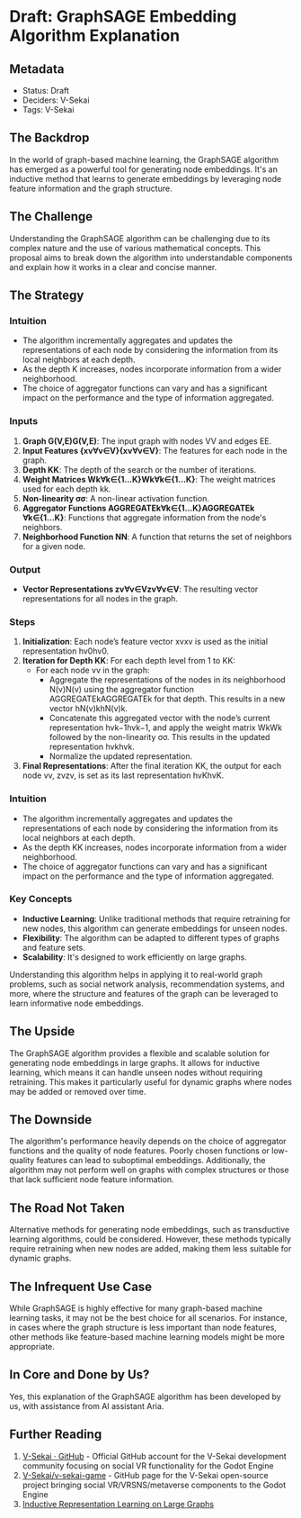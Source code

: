 # Draft: GraphSAGE Embedding Algorithm Explanation

## Metadata

- Status: Draft
- Deciders: V-Sekai
- Tags: V-Sekai

## The Backdrop

In the world of graph-based machine learning, the GraphSAGE algorithm has emerged as a powerful tool for generating node embeddings. It's an inductive method that learns to generate embeddings by leveraging node feature information and the graph structure.

## The Challenge

Understanding the GraphSAGE algorithm can be challenging due to its complex nature and the use of various mathematical concepts. This proposal aims to break down the algorithm into understandable components and explain how it works in a clear and concise manner.

## The Strategy

### Intuition

- The algorithm incrementally aggregates and updates the representations of each node by considering the information from its local neighbors at each depth.
- As the depth K increases, nodes incorporate information from a wider neighborhood.
- The choice of aggregator functions can vary and has a significant impact on the performance and the type of information aggregated.

### Inputs

1.  **Graph G(V,E)G(V,E)**: The input graph with nodes VV and edges EE.
2.  **Input Features {xv∀v∈V}{xv​∀v∈V}**: The features for each node in the graph.
3.  **Depth KK**: The depth of the search or the number of iterations.
4.  **Weight Matrices Wk∀k∈{1...K}Wk​∀k∈{1...K}**: The weight matrices used for each depth kk.
5.  **Non-linearity σσ**: A non-linear activation function.
6.  **Aggregator Functions AGGREGATEk∀k∈{1...K}AGGREGATEk​∀k∈{1...K}**: Functions that aggregate information from the node's neighbors.
7.  **Neighborhood Function NN**: A function that returns the set of neighbors for a given node.

### Output

- **Vector Representations zv∀v∈Vzv​∀v∈V**: The resulting vector representations for all nodes in the graph.

### Steps

1.  **Initialization**: Each node’s feature vector xvxv​ is used as the initial representation hv0hv0​.
2.  **Iteration for Depth KK**: For each depth level from 1 to KK:
    - For each node vv in the graph:
      - Aggregate the representations of the nodes in its neighborhood N(v)N(v) using the aggregator function AGGREGATEkAGGREGATEk​ for that depth. This results in a new vector hN(v)khN(v)k​.
      - Concatenate this aggregated vector with the node’s current representation hvk−1hvk−1​, and apply the weight matrix WkWk​ followed by the non-linearity σσ. This results in the updated representation hvkhvk​.
      - Normalize the updated representation.
3.  **Final Representations**: After the final iteration KK, the output for each node vv, zvzv​, is set as its last representation hvKhvK​.

### Intuition

- The algorithm incrementally aggregates and updates the representations of each node by considering the information from its local neighbors at each depth.
- As the depth KK increases, nodes incorporate information from a wider neighborhood.
- The choice of aggregator functions can vary and has a significant impact on the performance and the type of information aggregated.

### Key Concepts

- **Inductive Learning**: Unlike traditional methods that require retraining for new nodes, this algorithm can generate embeddings for unseen nodes.
- **Flexibility**: The algorithm can be adapted to different types of graphs and feature sets.
- **Scalability**: It's designed to work efficiently on large graphs.

Understanding this algorithm helps in applying it to real-world graph problems, such as social network analysis, recommendation systems, and more, where the structure and features of the graph can be leveraged to learn informative node embeddings.

## The Upside

The GraphSAGE algorithm provides a flexible and scalable solution for generating node embeddings in large graphs. It allows for inductive learning, which means it can handle unseen nodes without requiring retraining. This makes it particularly useful for dynamic graphs where nodes may be added or removed over time.

## The Downside

The algorithm's performance heavily depends on the choice of aggregator functions and the quality of node features. Poorly chosen functions or low-quality features can lead to suboptimal embeddings. Additionally, the algorithm may not perform well on graphs with complex structures or those that lack sufficient node feature information.

## The Road Not Taken

Alternative methods for generating node embeddings, such as transductive learning algorithms, could be considered. However, these methods typically require retraining when new nodes are added, making them less suitable for dynamic graphs.

## The Infrequent Use Case

While GraphSAGE is highly effective for many graph-based machine learning tasks, it may not be the best choice for all scenarios. For instance, in cases where the graph structure is less important than node features, other methods like feature-based machine learning models might be more appropriate.

## In Core and Done by Us?

Yes, this explanation of the GraphSAGE algorithm has been developed by us, with assistance from AI assistant Aria.

## Further Reading

1. [V-Sekai · GitHub](https://github.com/v-sekai) - Official GitHub account for the V-Sekai development community focusing on social VR functionality for the Godot Engine
2. [V-Sekai/v-sekai-game](https://github.com/v-sekai/v-sekai-game) - GitHub page for the V-Sekai open-source project bringing social VR/VRSNS/metaverse components to the Godot Engine
3. [Inductive Representation Learning on Large Graphs](https://arxiv.org/pdf/1706.02216.pdf)
